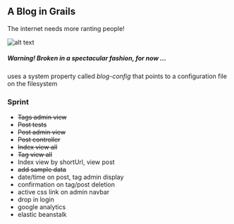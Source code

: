 ## A Blog in Grails

The internet needs more ranting people!

![alt text](https://s3-us-west-2.amazonaws.com/atronandbeyond.com/Animated+GIF-downsized.gif)

##### Warning! Broken in a spectacular fashion, for now ...

uses a system property called *blog-config* that points to a configuration file on the filesystem

### Sprint

* ~~Tags admin view~~
* ~~Post tests~~
* ~~Post admin view~~
* ~~Post controller~~
* ~~Index view all~~
* ~~Tag view all~~
* Index view by shortUrl, view post
* ~~add sample data~~
* date/time on post, tag admin display
* confirmation on tag/post deletion
* active css link on admin navbar
* drop in login
* google analytics
* elastic beanstalk